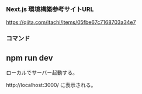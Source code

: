 ### Next.js 環境構築参考サイトURL
https://qiita.com/itachi/items/05fbe67c7168703a34e7

### コマンド
## npm run dev
ローカルでサーバー起動する。

http://localhost:3000/
に表示される。
